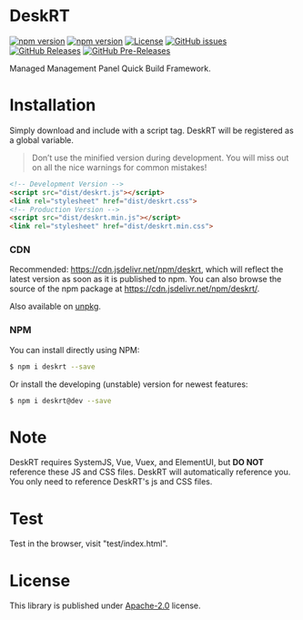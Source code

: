 # DeskRT

[![npm version](https://img.shields.io/npm/v/deskrt.svg?colorB=brightgreen)](https://www.npmjs.com/package/deskrt "Stable Version")
[![npm version](https://img.shields.io/npm/v/deskrt/dev.svg)](https://www.npmjs.com/package/deskrt "Development Version")
[![License](https://img.shields.io/github/license/MaiyunNET/DeskRT.svg)](https://github.com/MaiyunNET/DeskRT/blob/master/LICENSE)
[![GitHub issues](https://img.shields.io/github/issues/MaiyunNET/DeskRT.svg)](https://github.com/MaiyunNET/DeskRT/issues)
[![GitHub Releases](https://img.shields.io/github/release/MaiyunNET/DeskRT.svg)](https://github.com/MaiyunNET/DeskRT/releases "Stable Release")
[![GitHub Pre-Releases](https://img.shields.io/github/release/MaiyunNET/DeskRT/all.svg)](https://github.com/MaiyunNET/DeskRT/releases "Pre-Release")

Managed Management Panel Quick Build Framework. 

# Installation

Simply download and include with a script tag. DeskRT will be registered as a global variable.

> Don’t use the minified version during development. You will miss out on all the nice warnings for common mistakes!

```html
<!-- Development Version -->
<script src="dist/deskrt.js"></script>
<link rel="stylesheet" href="dist/deskrt.css">
<!-- Production Version -->
<script src="dist/deskrt.min.js"></script>
<link rel="stylesheet" href="dist/deskrt.min.css">
```

### CDN

Recommended: https://cdn.jsdelivr.net/npm/deskrt, which will reflect the latest version as soon as it is published to npm. You can also browse the source of the npm package at https://cdn.jsdelivr.net/npm/deskrt/.

Also available on [unpkg](https://unpkg.com/deskrt).

### NPM

You can install directly using NPM:

```sh
$ npm i deskrt --save
```

Or install the developing (unstable) version for newest features:

```sh
$ npm i deskrt@dev --save
```

# Note

DeskRT requires SystemJS, Vue, Vuex, and ElementUI, but **DO NOT** reference these JS and CSS files. DeskRT will automatically reference you. You only need to reference DeskRT's js and CSS files.

# Test

Test in the browser, visit "test/index.html".

# License

This library is published under [Apache-2.0](./LICENSE) license.